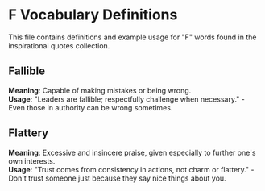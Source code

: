 # F Vocabulary Definitions

This file contains definitions and example usage for "F" words found in the inspirational quotes collection.

## Fallible
**Meaning**: Capable of making mistakes or being wrong.  
**Usage**: "Leaders are fallible; respectfully challenge when necessary." - Even those in authority can be wrong sometimes.

## Flattery
**Meaning**: Excessive and insincere praise, given especially to further one's own interests.  
**Usage**: "Trust comes from consistency in actions, not charm or flattery." - Don't trust someone just because they say nice things about you.